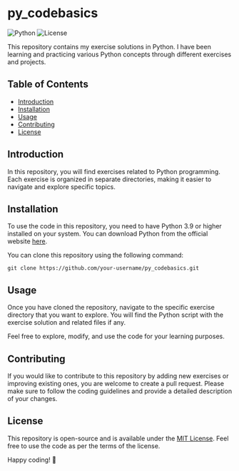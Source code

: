 # py_codebasics

![Python](https://img.shields.io/badge/python-v3.9-blue)
![License](https://img.shields.io/badge/license-MIT-green)

This repository contains my exercise solutions in Python. I have been learning and practicing various Python concepts through different exercises and projects.

## Table of Contents
- [Introduction](#introduction)
- [Installation](#installation)
- [Usage](#usage)
- [Contributing](#contributing)
- [License](#license)

## Introduction
In this repository, you will find exercises related to Python programming. Each exercise is organized in separate directories, making it easier to navigate and explore specific topics.

## Installation
To use the code in this repository, you need to have Python 3.9 or higher installed on your system. You can download Python from the official website [here](https://www.python.org/downloads/).

You can clone this repository using the following command:

```
git clone https://github.com/your-username/py_codebasics.git
```

## Usage
Once you have cloned the repository, navigate to the specific exercise directory that you want to explore. You will find the Python script with the exercise solution and related files if any.

Feel free to explore, modify, and use the code for your learning purposes.

## Contributing
If you would like to contribute to this repository by adding new exercises or improving existing ones, you are welcome to create a pull request. Please make sure to follow the coding guidelines and provide a detailed description of your changes.

## License
This repository is open-source and is available under the [MIT License](https://opensource.org/licenses/MIT). Feel free to use the code as per the terms of the license.

Happy coding! 🐍
